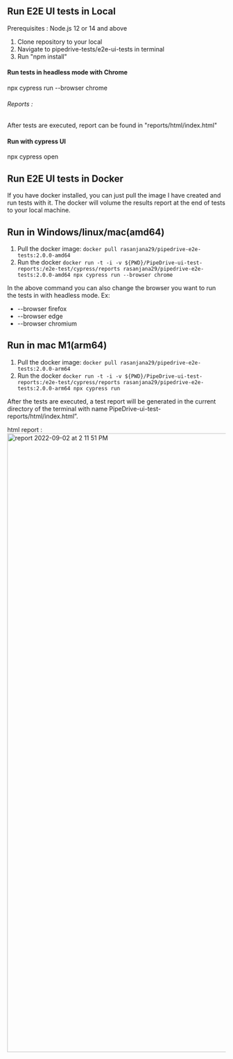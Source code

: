 ## Run E2E UI tests in Local
Prerequisites : Node.js 12 or 14 and above
 
1. Clone repository to your local
2. Navigate to pipedrive-tests/e2e-ui-tests in terminal
3. Run "npm install"

#### Run tests in headless mode with Chrome
 npx cypress run --browser chrome
###### Reports : 
After tests are executed, report can be found in "reports/html/index.html"

#### Run with cypress UI
 npx cypress open

## Run E2E UI tests in Docker
If you have docker installed, you can just pull the image I have created and run tests with it. The docker will volume the results report at the end of tests to your local machine.

## Run in Windows/linux/mac(amd64)

1. Pull the docker image: ```docker pull rasanjana29/pipedrive-e2e-tests:2.0.0-amd64```
2. Run the docker ```docker run -t -i -v ${PWD}/PipeDrive-ui-test-reports:/e2e-test/cypress/reports rasanjana29/pipedrive-e2e-tests:2.0.0-amd64 npx cypress run --browser chrome```

In the above command you can also change the browser you want to run the tests in with headless mode. 
Ex:
* --browser firefox
* --browser edge
* --browser chromium

## Run in mac M1(arm64)

1. Pull the docker image: ```docker pull rasanjana29/pipedrive-e2e-tests:2.0.0-arm64```
2. Run the docker ```docker run -t -i -v ${PWD}/PipeDrive-ui-test-reports:/e2e-test/cypress/reports rasanjana29/pipedrive-e2e-tests:2.0.0-arm64 npx cypress run```

After the tests are executed, a test report will be generated in the current directory of the terminal with name PipeDrive-ui-test-reports/html/index.html”.


html report : 
<img width="1423" alt="report  2022-09-02 at 2 11 51 PM" src="https://user-images.githubusercontent.com/32265029/188100657-383e7924-8752-4f4a-a529-cbec0ebe9482.png">

